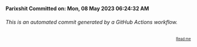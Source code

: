 **Parixshit Committed on: Mon, 08 May 2023 06:24:32 AM** <!-- db46a23d-07cc-40eb-9702-8ef56daf618b -->

###### This is an automated commit generated by a GitHub Actions workflow.

<div align="right"><sub><sup><a href="https://github.com/Parixshit/AutoCommit.git">Read me</a></sup></sub></div>

